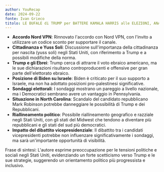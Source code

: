 ```yaml
---
author: YouRecap
date: 2024-09-22
fonte: Ivan Grieco
titolo: LE BUFALE di TRUMP per BATTERE KAMALA HARRIS alle ELEZIONI, ANALISI con D. ANGRISANI
---
```


- **Accordo Nord VPN**: Rinnovato l'accordo con Nord VPN, con l'invito a utilizzare un codice sconto per supportare il canale.
- **Cittadinanza e Yuss Soli**: Discussione sull'importanza della cittadinanza per nascita (yuss soli) negli Stati Uniti, con riferimento a Trump e a possibili modifiche della norma.
- **Trump e gli Ebrei**: Trump cerca di attrarre il voto ebraico americano, ma le sue dichiarazioni risultano controproducenti e offensive per gran parte dell'elettorato ebraico.
- **Posizione di Biden su Israele**: Biden è criticato per il suo supporto a Israele, ma non ha adottato posizioni pro-palestinesi significative.
- **Sondaggi elettorali**: I sondaggi mostrano un pareggio a livello nazionale, ma i Democratici sembrano avere un vantaggio in Pennsylvania.
- **Situazione in North Carolina**: Scandalo del candidato repubblicano Mark Robinson potrebbe danneggiare le possibilità di Trump e dei Repubblicani.
- **Riallineamento politico**: Possibile riallineamento geografico e razziale negli Stati Uniti, con gli stati del Midwest che tendono a diventare più repubblicani e gli stati del sud più democratici.
- **Impatto del dibattito vicepresidenziale**: Il dibattito tra i candidati vicepresidenti potrebbe non influenzare significativamente i sondaggi, ma sarà un'importante opportunità di visibilità.

Frase di sintesi: L'autore esprime preoccupazione per le tensioni politiche e sociali negli Stati Uniti, evidenziando un forte scetticismo verso Trump e le sue strategie, suggerendo un orientamento politico più progressista e inclusivo.

